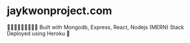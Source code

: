 # jaykwonproject.com
👋👋👋👋👋👋👋👋👋
Built with Mongodb, Express, React, Nodejs (MERN) Stack 
Deployed using Heroku 🤗
